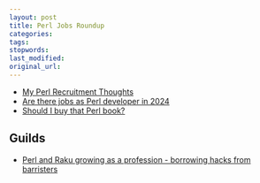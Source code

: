 ```yaml
---
layout: post
title: Perl Jobs Roundup
categories:
tags:
stopwords:
last_modified:
original_url:
---
```


<!--more-->


* [My Perl Recruitment Thoughts](https://blogs.perl.org/users/brian_d_foy/2014/12/my-perl-recruitment-thoughts.html)
* [Are there jobs as Perl developer in 2024](https://www.reddit.com/r/perl/comments/1b33inn/comment/ksqzntk/)
* [Should I buy that Perl book?](https://blogs.perl.org/users/brian_d_foy/2012/03/should-i-buy-that-perl-book.html)


## Guilds

* [Perl and Raku growing as a profession - borrowing hacks from barristers](https://www.reddit.com/r/perl/comments/lgohqo/comment/gmwt0hp/?utm_source=share&utm_medium=web3x&utm_name=web3xcss&utm_term=1&utm_content=share_button)
